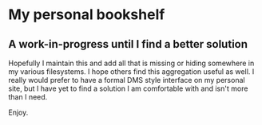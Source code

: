 # My personal bookshelf

## A work-in-progress until I find a better solution

Hopefully I maintain this and add all that is missing or hiding somewhere in my various filesystems. 
I hope others find this aggregation useful as well. 
I really would prefer to have a formal DMS style interface on my personal site, but I have yet to find a solution I am comfortable with and isn't more than I need.

Enjoy.
 

